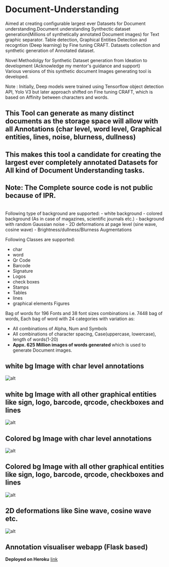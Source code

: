 # Document-Understanding
Aimed at creating configurable largest ever Datasets for Document understanding.Document understanding Synthectic dataset generation(Millions of synthetically annotated Document images) for Text graphic separator.
Table detection, Graphical Entities Detection and recogntion (Deep learning) by Fine tuning CRAFT.
Datasets collection and synthetic generation of Annotated dataset. <br/>

Novel Methodolgy for Synthetic Dataset generation from Ideation to development (Acknowledge my mentor's guidance and support) <br/>
Various versions of this synthetic document Images generating tool is developed. <br/>

Note : Initially, Deep models were trained using Tensorflow object detection API, Yolo V3 but later approach shifted on Fine tuning CRAFT, which is based on Affinity between characters and words.

## This Tool can generate as many distinct documents as the storage space will allow with all Annotations (char level, word level, Graphical entities, lines, noise, blurness, dullness)

## This makes this tool a candidate for creating the largest ever completely annotated Datasets for All kind of Document Understanding tasks.

## Note: The Complete source code is not public because of IPR.

<br/>
Following type of background are supported:
 - white background
 - colored background (As in case of magazines, scientific journals etc.)
 - background with random Gaussian noise
 - 2D deformations at page level (sine wave, cosine wave)
 - Brightness/dullness/Blurness Augmentations
 
Following Classes are supported:
- char
- word
- Qr Code
- Barcode
- Signature
- Logos
- check boxes
- Stamps
- Tables
- lines
- graphical elements
Figures

Bag of words for 196 Fonts and 38 font sizes combinations i.e. 7448 bag of words, Each bag of word with 24 categories with variation as:
- All combinations of Alpha, Num and Symbols
- All combinations of character spacing, Case(uppercase, lowercase), length of words(1-20) 
- <b> Appx. 625 Million images of words generated </b> which is used to generate Document images.

## white bg Image with char level annotations
![alt](resources/12424_10_char_ann.png)
## white bg Image with all other graphical entities like sign, logo, barcode, qrcode, checkboxes and lines
 ![alt](resources/74081_1_dense_white_bg_char_ann.png)
## Colored bg Image with char level annotations
![alt](resources/16465_100_dull_char_ann.png)
## Colored bg Image with all other graphical entities like sign, logo, barcode, qrcode, checkboxes and lines
 ![alt](resources/74067_1_color_bg_char_ann.png)
## 2D deformations like Sine wave, cosine wave etc.
 ![alt](resources/test.png)
## Annotation visualiser webapp (Flask based)
<b>Deployed on Heroku</b> [link](https://annotation-visualiser-app.herokuapp.com/)
